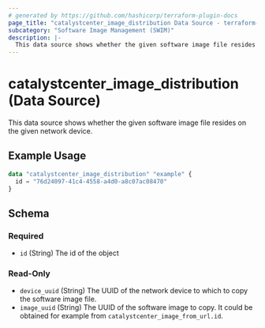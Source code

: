 ```yaml
---
# generated by https://github.com/hashicorp/terraform-plugin-docs
page_title: "catalystcenter_image_distribution Data Source - terraform-provider-catalystcenter"
subcategory: "Software Image Management (SWIM)"
description: |-
  This data source shows whether the given software image file resides on the given network device.
---
```


# catalystcenter_image_distribution (Data Source)

This data source shows whether the given software image file resides on the given network device.

## Example Usage

```terraform
data "catalystcenter_image_distribution" "example" {
  id = "76d24097-41c4-4558-a4d0-a8c07ac08470"
}
```

<!-- schema generated by tfplugindocs -->
## Schema

### Required

- `id` (String) The id of the object

### Read-Only

- `device_uuid` (String) The UUID of the network device to which to copy the software image file.
- `image_uuid` (String) The UUID of the software image to copy. It could be obtained for example from `catalystcenter_image_from_url.id`.
